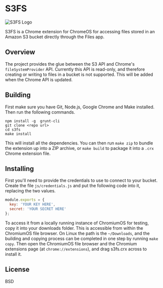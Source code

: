 # S3FS

![S3FS Logo](ext/icon/128.png "S3FS Logo")

S3FS is a Chrome extension for ChromeOS for accessing files stored in an Amazon S3 bucket directly through the Files app.

## Overview

The project provides the glue between the S3 API and Chrome's `fileSystemProvider` API. Currently this API is read-only, and therefore creating or writing to files in a bucket is not supported. This will be added when the Chrome API is updated.

## Building

First make sure you have Git, Node.js, Google Chrome and Make installed. Then run the following commands.

```
npm install -g  grunt-cli
git clone <repo url>
cd s3fs
make install
```

This will install all the dependencies. You can then run `make zip` to bundle the extension up into a ZIP archive, or `make build` to package it into a `.crx` Chrome extension file.

## Installing

First you'll need to provide the credentials to use to connect to your bucket. Create the file `js/credentials.js` and put the following code into it, replacing the two values.

```js
module.exports = {
  key: 'YOUR KEY HERE',
  secret: 'YOUR SECRET HERE'
};
```

To access it from a locally running instance of ChromiumOS for testing, copy it into your downloads folder. This is accessible from within the ChromiumOS file browser. On Linux the path is the `~/Downloads`, and the building and copying process can be completed in one step by running `make copy`. Then open the ChromiumOS file browser and the Chromium extensions page (at `chrome://extensions`), and drag s3fs.crx across to install it.

## License

BSD
